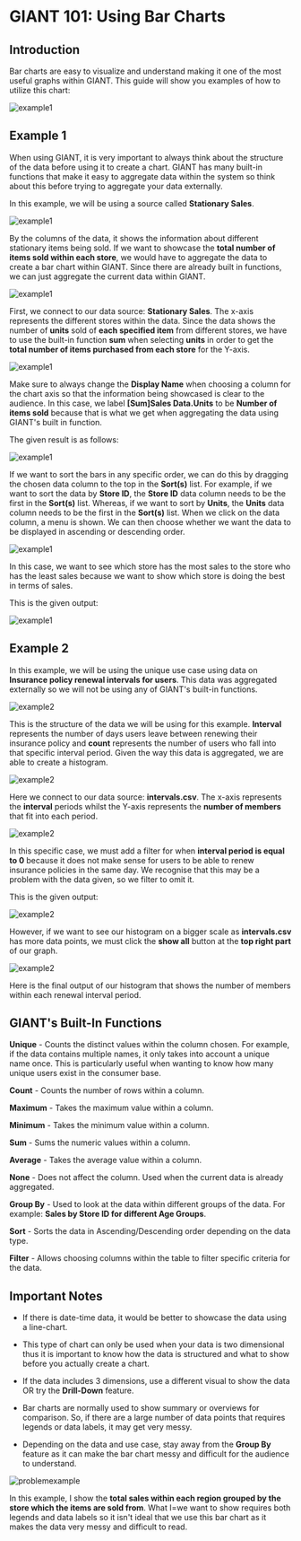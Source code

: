 # GIANT 101: Using Bar Charts


## Introduction
Bar charts are easy to visualize and understand making it one of the most useful graphs within GIANT. This guide will show you examples of how to utilize this chart:

![example1](images/giant-101-barchart/col.PNG)

## Example 1

When using GIANT, it is very important to always think about the structure of the data before using it to create a chart. GIANT has many built-in functions that make it easy to aggregate data within the system so think about this before trying to aggregate your data externally.

In this example, we will be using a source called **Stationary Sales**.

![example1](images/giant-101-barchart/data-structure-e1.PNG)

By the columns of the data, it shows the information about different stationary items being sold. If we want to showcase the **total number of items sold within each store**, we would have to aggregate the data to create a bar chart within GIANT. Since there are already built in functions, we can just aggregate the current data within GIANT.

![example1](images/giant-101-barchart/bar-chart-1-bind.PNG)

First, we connect to our data source: **Stationary Sales**. The x-axis represents the different stores within the data. Since the data shows the number of **units** sold of **each specified item** from different stores, we have to use the built-in function **sum** when selecting **units** in order to get the **total number of items purchased from each store** for the Y-axis. 

![example1](images/giant-101-barchart/bar-chart-1-y.PNG)

Make sure to always change the **Display Name** when choosing a column for the chart axis so that the information being showcased is clear to the audience. In this case, we label **[Sum]Sales Data.Units** to be **Number of items sold** because that is what we get when aggregating the data using GIANT's built in function.

The given result is as follows:

![example1](images/giant-101-barchart/bar-chart-1.PNG)

If we want to sort the bars in any specific order, we can do this by dragging the chosen data column to the top in the **Sort(s)** list. For example, if we want to sort the data by **Store ID**, the **Store ID** data column needs to be the first in the **Sort(s)** list. Whereas, if we want to sort by **Units**, the **Units** data column needs to be the first in the **Sort(s)** list. When we click on the data column, a menu is shown. We can then choose whether we want the data to be displayed in ascending or descending order.

![example1](images/giant-101-barchart/bar-chart-sort.PNG)

In this case, we want to see which store has the most sales to the store who has the least sales because we want to show which store is doing the best in terms of sales. 

This is the given output:

![example1](images/giant-101-barchart/bar-chart-1-sorted.PNG)

## Example 2

In this example, we will be using the unique use case using data on **Insurance policy renewal intervals for users**. This data was aggregated externally so we will not be using any of GIANT's built-in functions.

![example2](images/giant-101-barchart/data-structure-2.PNG)

This is the structure of the data we will be using for this example. **Interval** represents the number of days users leave between renewing their insurance policy and **count** represents the number of users who fall into that specific interval period. Given the way this data is aggregated, we are able to create a histogram.

![example2](images/giant-101-barchart/bar-chart-2.PNG)

Here we connect to our data source: **intervals.csv**. The x-axis represents the **interval** periods whilst the Y-axis represents the **number of members** that fit into each period.

![example2](images/giant-101-barchart/bar-chart-2-filter.PNG)

In this specific case, we must add a filter for when **interval period is equal to 0** because it does not make sense for users to be able to renew insurance policies in the same day. We recognise that this may be a problem with the data given, so we filter to omit it. 

This is the given output:

![example2](images/giant-101-barchart/bar-chart-2-b4.PNG)

However, if we want to see our histogram on a bigger scale as **intervals.csv** has more data points, we must click the **show all** button at the **top right part** of our graph.

![example2](images/giant-101-barchart/bar-chart-2-af.PNG)

Here is the final output of our histogram that shows the number of members within each renewal interval period. 

## GIANT's Built-In Functions

**Unique** - Counts the distinct values within the column chosen. For example, if the data contains multiple names, it only takes into account a unique name once. This is particularly useful when wanting to know how many unique users exist in the consumer base.

**Count** - Counts the number of rows within a column.

**Maximum** - Takes the maximum value within a column.

**Minimum** - Takes the minimum value within a column.

**Sum** - Sums the numeric values within a column.

**Average** - Takes the average value within a column.

**None** - Does not affect the column. Used when the current data is already aggregated.

**Group By** - Used to look at the data within different groups of the data. For example: **Sales by Store ID for different Age Groups**.

**Sort** - Sorts the data in Ascending/Descending order depending on the data type.

**Filter** - Allows choosing columns within the table to filter specific criteria for the data.

## Important Notes

- If there is date-time data, it would be better to showcase the data using a line-chart.

- This type of chart can only be used when your data is two dimensional thus it is important to know how the data is structured and what  to show before you actually create a chart.

- If the data includes 3 dimensions, use a different visual to show the data OR try the **Drill-Down** feature.

- Bar charts are normally used to show summary or overviews for comparison. So, if there are a large number of data points that requires legends or data labels, it may get very messy. 

- Depending on the data and use case, stay away from the **Group By** feature as it can make the bar chart messy and difficult for the audience to understand.

![problemexample](images/giant-101-barchart/what-not-to-do.PNG)

In this example, I show the **total sales within each region grouped by the store which the items are sold from**. What I=we want to show requires both legends and data labels so it isn't ideal that we use this bar chart as it makes the data very messy and difficult to read.
